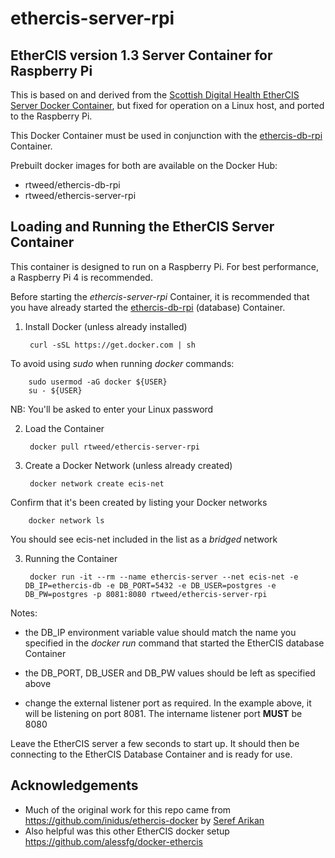 # ethercis-server-rpi

## EtherCIS version 1.3 Server Container for Raspberry Pi

This is based on and derived from the 
[Scottish Digital Health EtherCIS Server Docker Container](https://hub.docker.com/r/nesnds/ethercis-server),
but fixed for operation on a Linux host, and ported to the Raspberry Pi.

This Docker Container must be used in conjunction with the 
[ethercis-db-rpi](https://github.com/robtweed/ethercis-db-rpi) Container.

Prebuilt docker images for both are available on the Docker Hub:

- rtweed/ethercis-db-rpi
- rtweed/ethercis-server-rpi


## Loading and Running the EtherCIS Server Container

This container is designed to run on a Raspberry Pi.  For best performance, a Raspberry Pi 4
is recommended.

Before starting the *ethercis-server-rpi* Container, it is recommended that you have already started the
[ethercis-db-rpi](https://github.com/robtweed/ethercis-db-rpi) (database) Container.


1) Install Docker (unless already installed)

        curl -sSL https://get.docker.com | sh

To avoid using *sudo* when running *docker* commands:

        sudo usermod -aG docker ${USER}
        su - ${USER}

  NB: You'll be asked to enter your Linux password


2) Load the Container

        docker pull rtweed/ethercis-server-rpi


3) Create a Docker Network (unless already created)

        docker network create ecis-net

Confirm that it's been created by listing your Docker networks

        docker network ls

You should see ecis-net included in the list as a *bridged* network


3) Running the Container

        docker run -it --rm --name ethercis-server --net ecis-net -e DB_IP=ethercis-db -e DB_PORT=5432 -e DB_USER=postgres -e DB_PW=postgres -p 8081:8080 rtweed/ethercis-server-rpi

Notes:

- the DB_IP environment variable value should match the name you specified in the *docker run* command
  that started the EtherCIS database Container

- the DB_PORT, DB_USER and DB_PW values should be left as specified above

- change the external listener port as required.  In the example above, it will be listening on
  port 8081.  The intername listener port **MUST** be 8080


Leave the EtherCIS server a few seconds to start up.  It should then be connecting to the
EtherCIS Database Container and is ready for use.


## Acknowledgements
* Much of the original work for this repo came from https://github.com/inidus/ethercis-docker by [Seref Arikan](https://github.com/serefarikan)
* Also helpful was this other EtherCIS docker setup https://github.com/alessfg/docker-ethercis
